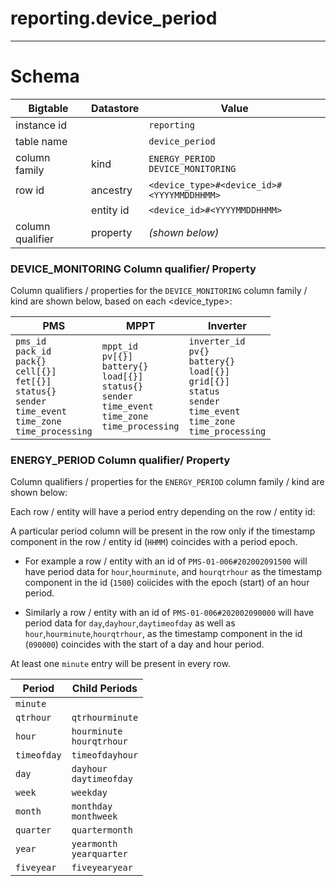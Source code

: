 # reporting.device_period

---

# Schema

Bigtable            | Datastore         | Value     
---                 | ---               | ---
instance id         |                   | `reporting`
table name          |                   | `device_period`
column family       | kind              | `ENERGY_PERIOD`<br>`DEVICE_MONITORING`
row id              | ancestry          | `<device_type>#<device_id>#<YYYYMMDDHHMM>`
<i></i>             | entity id         | `<device_id>#<YYYYMMDDHHMM>`
column qualifier    | property          | _(shown below)_


### DEVICE_MONITORING Column qualifier/ Property

Column qualifiers / properties for the `DEVICE_MONITORING` column family / kind are shown below, based on each <device_type>: 

PMS             | MPPT              | Inverter       
---             | ---               | ---   
`pms_id`<br>`pack_id`<br>`pack{}`<br>`cell[{}]`<br>`fet[{}]`<br>`status{}`<br>`sender`<br> `time_event`<br>`time_zone`<br>`time_processing` | `mppt_id`<br>`pv[{}]`<br>`battery{}`<br>`load[{}]`<br>`status{}`<br>`sender`<br> `time_event`<br>`time_zone`<br>`time_processing` | `inverter_id`<br>`pv{}`<br>`battery{}`<br>`load[{}]`<br>`grid[{}]`<br>`status`<br>`sender`<br>`time_event`<br>`time_zone`<br>`time_processing`
 
### ENERGY_PERIOD Column qualifier/ Property 

Column qualifiers / properties for the `ENERGY_PERIOD` column family / kind are shown below: 

Each row / entity will have a period entry depending on the row / entity id: 

A particular period column will be present in the row only if the timestamp component in the row / entity id (`HHMM`) coincides with a period epoch.

- For example a row / entity with an id of `PMS-01-006#202002091500` will have period data for `hour`,`hourminute`, and `hourqtrhour` as the timestamp component in the id (`1500`) coiicides with the epoch (start) of an hour period.

- Similarly a row / entity with an id of `PMS-01-006#202002090000` will have period data for `day`,`dayhour`,`daytimeofday` as well as `hour`,`hourminute`,`hourqtrhour`, as the timestamp component in the id (`090000`) coincides with the start of a day and hour period.

At least one `minute` entry will be present in every row.

Period              | Child Periods
---                 | ---            
`minute`            | 
`qtrhour`           | `qtrhourminute`
`hour`              | `hourminute`<br>`hourqtrhour`
`timeofday`         | `timeofdayhour`
`day`               | `dayhour`<br>`daytimeofday`
`week`              | `weekday`
`month`             | `monthday`<br>`monthweek`
`quarter`           | `quartermonth`
`year`              | `yearmonth`<br>`yearquarter`
`fiveyear`          | `fiveyearyear`
